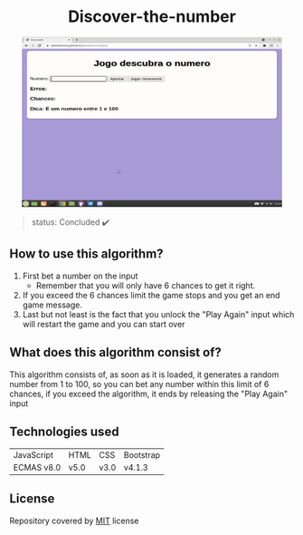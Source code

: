 <h1 align="center"> Discover-the-number </h1>
 
 
 
 <p align="center"> 
 <img width="460" height="300" src="src/assets/ezgif.com-gif-maker (1).gif">
 </p>
 
 
 > status: Concluded ✔️
 
 
 
 ## How to use this algorithm?

1. First bet a number on the input
     + Remember that you will only have 6 chances to get it right.
2. If you exceed the 6 chances limit the game stops and you get an end game message.
3. Last but not least is the fact that you unlock the "Play Again" input which will restart the game and you can start over


## What does this algorithm consist of?

This algorithm consists of, as soon as it is loaded, it generates a random number from 1 to 100, so you can bet any number within this limit of 6 chances, if you exceed the algorithm, it ends by releasing the "Play Again" input

## Technologies used


<table> 
 <tr>
  <td>JavaScript</td>
  <td>HTML</td>
  <td>CSS</td>
  <td>Bootstrap</td>
 </tr>
 <tr> 
  <td> ECMAS v8.0</td>
  <td> v5.0 </td>
  <td>v3.0</td>
  <td>v4.1.3</td>
 </tr>
</table>

## License
Repository covered by [MIT](http://escolhaumalicenca.com.br/licencas/mit/) license

